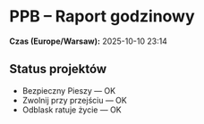 # PPB – Raport godzinowy
**Czas (Europe/Warsaw):** 2025-10-10 23:14

## Status projektów
- Bezpieczny Pieszy — OK
- Zwolnij przy przejściu — OK
- Odblask ratuje życie — OK

